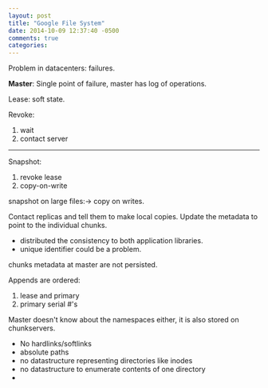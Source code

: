 ```yaml
---
layout: post
title: "Google File System"
date: 2014-10-09 12:37:40 -0500
comments: true
categories:
---
```


Problem in datacenters: failures.

**Master**: Single point of failure, master has log of operations.

Lease: soft state.

Revoke:

1. wait
2. contact server

---

Snapshot:

1. revoke lease
2. copy-on-write

snapshot on large files:-> copy on writes.

Contact replicas and tell them to make local copies. Update the metadata to point to the individual chunks.

- distributed the consistency to both application libraries.
- unique identifier could be a problem.

chunks metadata at master are not persisted.


Appends are ordered:

1) lease and primary
2) primary serial #'s

Master doesn't know about the namespaces either, it is also stored on chunkservers.

- No hardlinks/softlinks
- absolute paths
- no datastructure representing directories like inodes
- no datastructure to enumerate contents of one directory
- 
